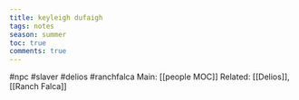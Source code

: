 ---title: keyleigh dufaightags: notesseason: summertoc: truecomments: true---
#npc #slaver #delios #ranchfalca
Main: [[people MOC]]
Related: [[Delios]], [[Ranch Falca]]


